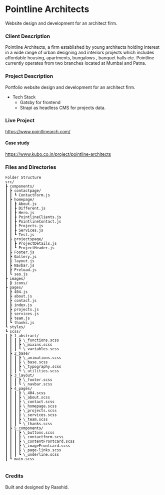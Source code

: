 # Pointline Architects

Website design and development for an architect firm.

### Client Description

Pointline Architects, a firm established by young architects holding interest in a wide range of urban designing and interiors projects which includes affordable housing, apartments, bungalows , banquet halls etc. Pointline currently operates from two branches located at Mumbai and Patna.

### Project Description

Portfolio website design and development for an architect firm.

- Tech Stack
  - Gatsby for frontend
  - Strapi as headless CMS for projects data.

### Live Project

https://www.pointlinearch.com/

#### Case study

https://www.kubo.co.in/project/pointline-architects

### Files and Directories

```
Folder Structure
src/
┣ components/
┃ ┣ contactpage/
┃ ┃ ┗ ContactForm.js
┃ ┣ homepage/
┃ ┃ ┣ About.js
┃ ┃ ┣ Different.js
┃ ┃ ┣ Hero.js
┃ ┃ ┣ PointlineClients.js
┃ ┃ ┣ PointlineContact.js
┃ ┃ ┣ Projects.js
┃ ┃ ┣ Services.js
┃ ┃ ┗ Test.js
┃ ┣ projectspage/
┃ ┃ ┣ ProjectDetails.js
┃ ┃ ┗ ProjectHeader.js
┃ ┣ Footer.js
┃ ┣ Gallery.js
┃ ┣ layout.js
┃ ┣ Navbar.js
┃ ┣ Preload.js
┃ ┗ seo.js
┣ images/
┃ ┣ icons/
┣ pages/
┃ ┣ 404.js
┃ ┣ about.js
┃ ┣ contact.js
┃ ┣ index.js
┃ ┣ projects.js
┃ ┣ services.js
┃ ┣ team.js
┃ ┗ thanks.js
┗ styles/
┗ scss/
┃ ┣ 1_abstract/
┃ ┃ ┃ ┣ \_functions.scss
┃ ┃ ┃ ┣ \_mixins.scss
┃ ┃ ┃ ┗ \_variables.scss
┃ ┣ 2_base/
┃ ┃ ┃ ┣ \_animations.scss
┃ ┃ ┃ ┣ \_base.scss
┃ ┃ ┃ ┣ \_typography.scss
┃ ┃ ┃ ┗ \_utilities.scss
┃ ┣ 3_layout/
┃ ┃ ┃ ┣ \_footer.scss
┃ ┃ ┃ ┗ \_navbar.scss
┃ ┣ 4_pages/
┃ ┃ ┃ ┣ \_404.scss
┃ ┃ ┃ ┣ \_about.scss
┃ ┃ ┃ ┣ \_contact.scss
┃ ┃ ┃ ┣ \_homepage.scss
┃ ┃ ┃ ┣ \_projects.scss
┃ ┃ ┃ ┣ \_services.scss
┃ ┃ ┃ ┣ \_team.scss
┃ ┃ ┃ ┗ \_thanks.scss
┃ ┣ 5_components/
┃ ┃ ┃ ┣ \_buttons.scss
┃ ┃ ┃ ┣ \_contactform.scss
┃ ┃ ┃ ┣ \_contentFrontcard.scss
┃ ┃ ┃ ┣ \_imageFrontcard.scss
┃ ┃ ┃ ┣ \_page-links.scss
┃ ┃ ┃ ┗ \_underline.scss
┃ ┗ main.scss


```

### Credits

Built and designed by Raashid.

```

```
